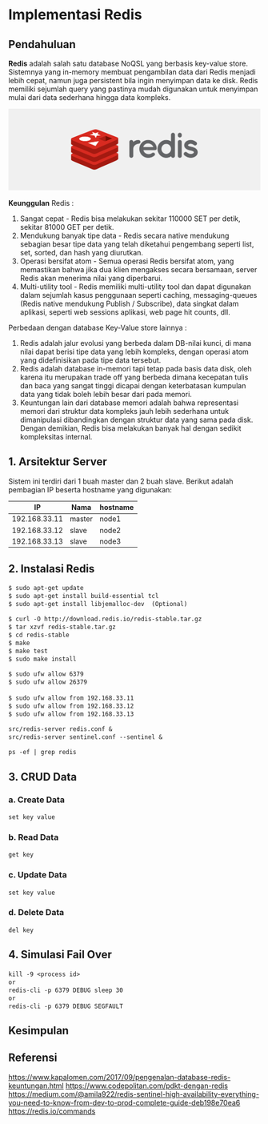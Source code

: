# Implementasi Redis

## Pendahuluan
**Redis** adalah salah satu database NoQSL yang berbasis key-value store. Sistemnya yang in-memory membuat pengambilan data dari Redis menjadi lebih cepat, namun juga persistent bila ingin menyimpan data ke disk. Redis memiliki sejumlah query yang pastinya mudah digunakan untuk menyimpan mulai dari data sederhana hingga data kompleks.

![redis](screenshot/redis.png)

**Keunggulan** Redis :
1. Sangat cepat - Redis bisa melakukan sekitar 110000 SET per detik, sekitar 81000 GET per detik.
2. Mendukung banyak tipe data - Redis secara native mendukung sebagian besar tipe data yang telah diketahui pengembang seperti list, set, sorted, dan hash yang diurutkan.
3. Operasi bersifat atom - Semua operasi Redis bersifat atom, yang memastikan bahwa jika dua klien mengakses secara bersamaan, server Redis akan menerima nilai yang diperbarui.
4. Multi-utility tool - Redis memiliki multi-utility tool dan dapat digunakan dalam sejumlah kasus penggunaan seperti caching, messaging-queues (Redis native mendukung Publish / Subscribe), data singkat dalam aplikasi, seperti web sessions aplikasi, web page hit counts, dll.

Perbedaan dengan database Key-Value store lainnya :
1. Redis adalah jalur evolusi yang berbeda dalam DB-nilai kunci, di mana nilai dapat berisi tipe data yang lebih kompleks, dengan operasi atom yang didefinisikan pada tipe data tersebut.
2. Redis adalah database in-memori tapi tetap pada basis data disk, oleh karena itu merupakan trade off yang berbeda dimana kecepatan tulis dan baca yang sangat tinggi dicapai dengan keterbatasan kumpulan data yang tidak boleh lebih besar dari pada memori.
3. Keuntungan lain dari database memori adalah bahwa representasi memori dari struktur data kompleks jauh lebih sederhana untuk dimanipulasi dibandingkan dengan struktur data yang sama pada disk. Dengan demikian, Redis bisa melakukan banyak hal dengan sedikit kompleksitas internal.

## 1. Arsitektur Server
Sistem ini terdiri dari 1 buah master dan 2 buah slave. Berikut adalah pembagian IP beserta hostname yang digunakan:

| IP            | Nama                | hostname  |
|---------------|---------------------|-----------|
| 192.168.33.11	|	master              | node1     |
| 192.168.33.12	|	slave	              | node2     |
| 192.168.33.13	|	slave			          | node3     |

## 2. Instalasi Redis
```
$ sudo apt-get update 
$ sudo apt-get install build-essential tcl
$ sudo apt-get install libjemalloc-dev  (Optional)
```
```
$ curl -O http://download.redis.io/redis-stable.tar.gz
$ tar xzvf redis-stable.tar.gz
$ cd redis-stable
$ make
$ make test
$ sudo make install
```
```
$ sudo ufw allow 6379
$ sudo ufw allow 26379

$ sudo ufw allow from 192.168.33.11
$ sudo ufw allow from 192.168.33.12
$ sudo ufw allow from 192.168.33.13
```
```
src/redis-server redis.conf &
src/redis-server sentinel.conf --sentinel &
```
```
ps -ef | grep redis
```
## 3. CRUD Data

### a. Create Data
```
set key value
```
### b. Read Data
```
get key
```
### c. Update Data
```
set key value
```
### d. Delete Data
```
del key
```

## 4. Simulasi Fail Over
```
kill -9 <process id>
or
redis-cli -p 6379 DEBUG sleep 30
or
redis-cli -p 6379 DEBUG SEGFAULT
```
## Kesimpulan

## Referensi
https://www.kapalomen.com/2017/09/pengenalan-database-redis-keuntungan.html
https://www.codepolitan.com/pdkt-dengan-redis
https://medium.com/@amila922/redis-sentinel-high-availability-everything-you-need-to-know-from-dev-to-prod-complete-guide-deb198e70ea6
https://redis.io/commands
